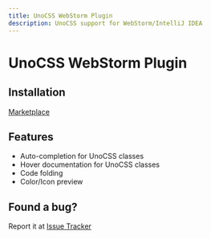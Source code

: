```yaml
---
title: UnoCSS WebStorm Plugin
description: UnoCSS support for WebStorm/IntelliJ IDEA
---
```


# UnoCSS WebStorm Plugin

## Installation
[Marketplace](https://plugins.jetbrains.com/plugin/22204-unocss)

## Features
- Auto-completion for UnoCSS classes
- Hover documentation for UnoCSS classes
- Code folding
- Color/Icon preview

## Found a bug?
Report it at [Issue Tracker](https://github.com/re-ovo/unocss-intellij/issues)

